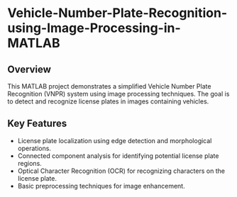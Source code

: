 # Vehicle-Number-Plate-Recognition-using-Image-Processing-in-MATLAB

## Overview

This MATLAB project demonstrates a simplified Vehicle Number Plate Recognition (VNPR) system using image processing techniques. The goal is to detect and recognize license plates in images containing vehicles.

## Key Features

- License plate localization using edge detection and morphological operations.
- Connected component analysis for identifying potential license plate regions.
- Optical Character Recognition (OCR) for recognizing characters on the license plate.
- Basic preprocessing techniques for image enhancement.
